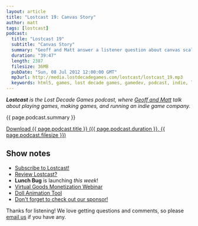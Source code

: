 ```yaml
---
layout: article
title: "Lostcast 19: Canvas Story"
author: matt
tags: [lostcast]
podcast:
  title: "Lostcast 19"
  subtitle: "Canvas Story"
  summary: "Geoff and Matt answer a listener question about canvas scaling and catch you up on all things LDG. Don't forget to check out our sponsor Pokki!"
  duration: "39:47"
  length: 2387
  filesize: 36MB
  pubDate: "Sun, 08 Jul 2012 12:00:00 GMT"
  mp3url: http://media.lostdecadegames.com/lostcast/lostcast_19.mp3
  keywords: html5, games, lost decade games, gamedev, podcast, indie, lostcast
---
```

_**Lostcast** is the Lost Decade Games podcast, where [Geoff and Matt](/about/) talk about playing games, making games, and running an indie game company._

{{ page.podcast.summary }}

<a class="download-podcast" href="{{ page.podcast.mp3url }}">
	Download {{ page.podcast.title }} ({{ page.podcast.duration }}, {{ page.podcast.filesize }})
</a>

## Show notes

* [Subscribe to Lostcast!](/lostcast.xml)
* [Review Lostcast?](http://itunes.apple.com/us/podcast/lostcast/id481950724)
* **Lunch Bug** is launching _this week_!
* [Virtual Goods Monetization Webinar](http://developers.kongregate.com/news/virtual-goods-monetization-webinar)
* [Doll Animation Tool](https://twitter.com/richtaur/status/221122428380782592/photo/1)
* [Don't forget to check out our sponsor!](https://www.pokki.com/app/Onslaught-Arena)

Thanks for listening! We love getting questions and comments, so please [email us](mailto:hello@lostdecadegames.com) if you have any.
